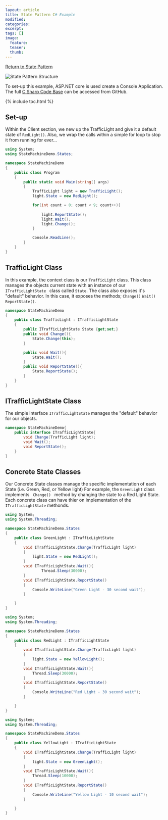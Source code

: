 ```yaml
---
layout: article
title: State Pattern C# Example
modified:
categories: 
excerpt: 
tags: []
image:
  feature: 
  teaser:
  thumb:
---
```


<a href="{{ site.url }}/behavioral/state" class="btn"> <i class="fa fa-arrow-left" aria-hidden="true"></i> Return to State Pattern</a>

![State Pattern Structure](https://upload.wikimedia.org/wikipedia/commons/thumb/e/e8/State_Design_Pattern_UML_Class_Diagram.svg/470px-State_Design_Pattern_UML_Class_Diagram.svg.png)

To set-up this example,  ASP.NET core is used create a Console Application. The full <a href="https://github.com/2joephillips/DPatterns-Examples/tree/master/behavioral/state/csharp" target="_blank">C Sharp Code Base</a> can be accessed from GitHub.

{% include toc.html %}

## Set-up
Within the Client section, we new up the TrafficLight and give it a default state of <code>RedLight()</code>. Also, we wrap the calls within a simple for loop to stop it from running for ever...


```csharp
using System;
using StateMachineDemo.States;

namespace StateMachineDemo
{
    public class Program
    {
        public static void Main(string[] args)
        {
            TrafficLight light = new TrafficLight();
            light.State = new RedLight();

            for(int count = 0; count < 9; count++){
                
                light.ReportState();
                light.Wait();
                light.Change();
            }

            Console.ReadLine();
        }
    }
}
```
## TrafficLight Class

In this example, the context class is our <code>TrafficLight</code> class. This class manages the objects current state with an instance of our <code> ITrafficLightState </code> class called <code>State</code>. 
The class also exposes it's "default"  behavior. In this case, it exposes the methods; <code>Change()</code> <code>Wait()</code> <code>ReportState()</code>. 

```csharp
namespace StateMachineDemo
{
    public class TrafficLight : ITrafficLightState
    {   
        public ITrafficLightState State {get;set;}
        public void Change(){
            State.Change(this);
        }

        public void Wait(){
            State.Wait();
        }
        public void ReportState(){
            State.ReportState();
        }
    }
}
```

## ITrafficLightState Class
The simple interface <code>ITrafficLightState</code> manages the "default" behavior for our objects.

```csharp
namespace StateMachineDemo{
    public interface ITrafficLightState{
        void Change(TrafficLight light);
        void Wait();
        void ReportState();
    }
}
```

## Concrete State Classes

Our Concrete State classes manage the specific implementation of each State (i.e. Green, Red, or Yellow light) For example, the <code>GreenLight</code> class
implements  <code> Change() </code> method by changing the state to a Red Light State. Each concrete class can have thier on implementation of the <code>ITrafficLightState</code> methonds.

```csharp
using System;
using System.Threading;

namespace StateMachineDemo.States
{
    public class GreenLight : ITrafficLightState
    {
        void ITrafficLightState.Change(TrafficLight light)
        {
            light.State = new RedLight();
        }
        void ITrafficLightState.Wait(){
                Thread.Sleep(30000);
        }
        void ITrafficLightState.ReportState()
        {
            Console.WriteLine("Green Light - 30 second wait");
        }

    }
}
```

```csharp
using System;
using System.Threading;

namespace StateMachineDemo.States
{
    public class RedLight : ITrafficLightState
    {
        void ITrafficLightState.Change(TrafficLight light)
        {
            light.State = new YellowLight();
        }
        void ITrafficLightState.Wait(){
            Thread.Sleep(30000);
        }
        void ITrafficLightState.ReportState()
        {
            Console.WriteLine("Red Light - 30 second wait");
        }

    }
}
```

```csharp
using System;
using System.Threading;

namespace StateMachineDemo.States
{
    public class YellowLight : ITrafficLightState
    {
        void ITrafficLightState.Change(TrafficLight light)
        {
            light.State = new GreenLight();
        }
        void ITrafficLightState.Wait(){
            Thread.Sleep(10000);
        }
        void ITrafficLightState.ReportState()
        {
            Console.WriteLine("Yellow Light - 10 second wait");
        }

    }
}
```
